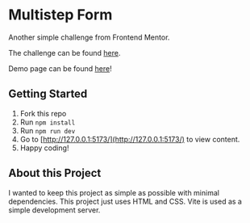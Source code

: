 # Multistep Form

Another simple challenge from Frontend Mentor.

The challenge can be found [here](https://www.frontendmentor.io/challenges/news-homepage-H6SWTa1MFl).

Demo page can be found [here](https://davinaleong.github.io/fem-news-homepage/)!

## Getting Started

1. Fork this repo
2. Run `npm install`
3. Run `npm run dev`
4. Go to [http://127.0.0.1:5173/](http://127.0.0.1:5173/) to view content.
5. Happy coding!

## About this Project

I wanted to keep this project as simple as possible with minimal dependencies. This project just uses HTML and CSS. Vite is used as a simple development server.
